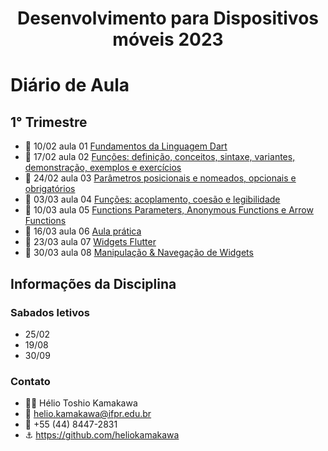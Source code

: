 <h1 align="center">Desenvolvimento para Dispositivos móveis 2023</h1>


# Diário de Aula 
## 1° Trimestre

* 📆 10/02 aula 01 [Fundamentos da Linguagem Dart](https://github.com/Pedrxx/DDM/tree/main/aula-01/fundamentos/bin)
* 📆 17/02 aula 02 [Funções: definição, conceitos, sintaxe, variantes, demonstração, exemplos e exercícios](https://github.com/Pedrxx/DDM/tree/main/aula-02/funcoes/bin)
* 📆 24/02 aula 03 [Parâmetros posicionais e nomeados, opcionais e obrigatórios](https://github.com/Pedrxx/DDM/tree/main/aula-03/parametros/bin)
* 📆 03/03 aula 04 [Funções: acoplamento, coesão e legibilidade](https://github.com/Pedrxx/DDM/tree/main/aula-04/funcoes/bin)
* 📆 10/03 aula 05 [Functions Parameters, Anonymous Functions e Arrow Functions](https://github.com/Pedrxx/DDM/tree/main/aula-05/funcoes_parametros/bin)
* 📆 16/03 aula 06 [Aula prática](https://github.com/Pedrxx/DDM/tree/main/aula-06/aula_pratica/bin)
* 📆 23/03 aula 07 [Widgets Flutter](https://github.com/Pedrxx/DDM/tree/main/aula-07/widgets)
* 📆 30/03 aula 08 [Manipulação & Navegação de Widgets](https://github.com/Pedrxx/DDM/tree/main/aula-08/navega%C3%A7%C3%A3o-widgets/lib)

## Informações da Disciplina 

### Sabados letivos
* 25/02
* 19/08
* 30/09

### Contato 

* 👨‍🏫 Hélio Toshio Kamakawa
* 📧 helio.kamakawa@ifpr.edu.br
* 📱 +55 (44) 8447-2831
* ⚓ https://github.com/heliokamakawa

